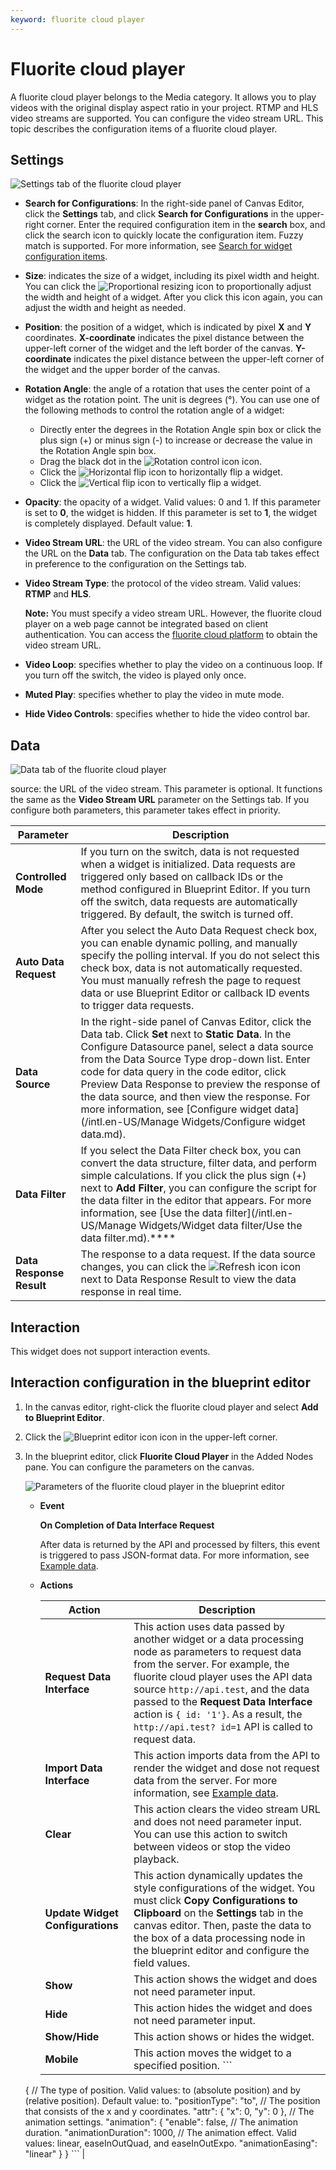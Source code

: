 ```yaml
---
keyword: fluorite cloud player
---
```


# Fluorite cloud player

A fluorite cloud player belongs to the Media category. It allows you to play videos with the original display aspect ratio in your project. RTMP and HLS video streams are supported. You can configure the video stream URL. This topic describes the configuration items of a fluorite cloud player.

## Settings

![Settings tab of the fluorite cloud player](https://static-aliyun-doc.oss-accelerate.aliyuncs.com/assets/img/en-US/3553401161/p87946.jpg)

-   **Search for Configurations**: In the right-side panel of Canvas Editor, click the **Settings** tab, and click **Search for Configurations** in the upper-right corner. Enter the required configuration item in the **search** box, and click the search icon to quickly locate the configuration item. Fuzzy match is supported. For more information, see [Search for widget configuration items]().
-   **Size**: indicates the size of a widget, including its pixel width and height. You can click the ![Proportional resizing](https://static-aliyun-doc.oss-accelerate.aliyuncs.com/assets/img/en-US/9064108061/p53660.png) icon to proportionally adjust the width and height of a widget. After you click this icon again, you can adjust the width and height as needed.
-   **Position**: the position of a widget, which is indicated by pixel **X** and **Y** coordinates. **X-coordinate** indicates the pixel distance between the upper-left corner of the widget and the left border of the canvas. **Y-coordinate** indicates the pixel distance between the upper-left corner of the widget and the upper border of the canvas.
-   **Rotation Angle**: the angle of a rotation that uses the center point of a widget as the rotation point. The unit is degrees \(°\). You can use one of the following methods to control the rotation angle of a widget:
    -   Directly enter the degrees in the Rotation Angle spin box or click the plus sign \(+\) or minus sign \(-\) to increase or decrease the value in the Rotation Angle spin box.
    -   Drag the black dot in the ![Rotation control icon](https://static-aliyun-doc.oss-accelerate.aliyuncs.com/assets/img/en-US/9064108061/p53668.png) icon.
    -   Click the ![Horizontal flip](https://static-aliyun-doc.oss-accelerate.aliyuncs.com/assets/img/en-US/9064108061/p53669.png) icon to horizontally flip a widget.
    -   Click the ![Vertical flip](https://static-aliyun-doc.oss-accelerate.aliyuncs.com/assets/img/en-US/9064108061/p53670.png) icon to vertically flip a widget.
-   **Opacity**: the opacity of a widget. Valid values: 0 and 1. If this parameter is set to **0**, the widget is hidden. If this parameter is set to **1**, the widget is completely displayed. Default value: **1**.
-   **Video Stream URL**: the URL of the video stream. You can also configure the URL on the **Data** tab. The configuration on the Data tab takes effect in preference to the configuration on the Settings tab.
-   **Video Stream Type**: the protocol of the video stream. Valid values: **RTMP** and **HLS**.

    **Note:** You must specify a video stream URL. However, the fluorite cloud player on a web page cannot be integrated based on client authentication. You can access the [fluorite cloud platform](https://open.ys7.com) to obtain the video stream URL.

-   **Video Loop**: specifies whether to play the video on a continuous loop. If you turn off the switch, the video is played only once.
-   **Muted Play**: specifies whether to play the video in mute mode.
-   **Hide Video Controls**: specifies whether to hide the video control bar.

## Data

![Data tab of the fluorite cloud player](https://static-aliyun-doc.oss-accelerate.aliyuncs.com/assets/img/en-US/5087240061/p12753.png)

source: the URL of the video stream. This parameter is optional. It functions the same as the **Video Stream URL** parameter on the Settings tab. If you configure both parameters, this parameter takes effect in priority.

|Parameter|Description|
|---------|-----------|
|**Controlled Mode**|If you turn on the switch, data is not requested when a widget is initialized. Data requests are triggered only based on callback IDs or the method configured in Blueprint Editor. If you turn off the switch, data requests are automatically triggered. By default, the switch is turned off.|
|**Auto Data Request**|After you select the Auto Data Request check box, you can enable dynamic polling, and manually specify the polling interval. If you do not select this check box, data is not automatically requested. You must manually refresh the page to request data or use Blueprint Editor or callback ID events to trigger data requests.|
|**Data Source**|In the right-side panel of Canvas Editor, click the Data tab. Click **Set** next to **Static Data**. In the Configure Datasource panel, select a data source from the Data Source Type drop-down list. Enter code for data query in the code editor, click Preview Data Response to preview the response of the data source, and then view the response. For more information, see [Configure widget data](/intl.en-US/Manage Widgets/Configure widget data.md).|
|**Data Filter**|If you select the Data Filter check box, you can convert the data structure, filter data, and perform simple calculations. If you click the plus sign \(+\) next to **Add Filter**, you can configure the script for the data filter in the editor that appears. For more information, see [Use the data filter](/intl.en-US/Manage Widgets/Widget data filter/Use the data filter.md).****|
|**Data Response Result**|The response to a data request. If the data source changes, you can click the ![Refresh icon ](https://static-aliyun-doc.oss-accelerate.aliyuncs.com/assets/img/en-US/9064108061/p89093.png) icon next to Data Response Result to view the data response in real time.|

## Interaction

This widget does not support interaction events.

## Interaction configuration in the blueprint editor

1.  In the canvas editor, right-click the fluorite cloud player and select **Add to Blueprint Editor**.
2.  Click the ![Blueprint editor icon](https://static-aliyun-doc.oss-accelerate.aliyuncs.com/assets/img/en-US/3519036061/p89087.jpg) icon in the upper-left corner.
3.  In the blueprint editor, click **Fluorite Cloud Player** in the Added Nodes pane. You can configure the parameters on the canvas.

    ![Parameters of the fluorite cloud player in the blueprint editor](https://static-aliyun-doc.oss-accelerate.aliyuncs.com/assets/img/en-US/3553401161/p69871.jpg)

    -   **Event**

        **On Completion of Data Interface Request**

        After data is returned by the API and processed by filters, this event is triggered to pass JSON-format data. For more information, see [Example data](#section_atz_kyr_q2b).

    -   **Actions**

        |Action|Description|
        |------|-----------|
        |**Request Data Interface**|This action uses data passed by another widget or a data processing node as parameters to request data from the server. For example, the fluorite cloud player uses the API data source `http://api.test`, and the data passed to the **Request Data Interface** action is `{ id: '1'}`. As a result, the `http://api.test? id=1` API is called to request data.|
        |**Import Data Interface**|This action imports data from the API to render the widget and dose not request data from the server. For more information, see [Example data](#section_atz_kyr_q2b).|
        |**Clear**|This action clears the video stream URL and does not need parameter input. You can use this action to switch between videos or stop the video playback.|
        |**Update Widget Configurations**|This action dynamically updates the style configurations of the widget. You must click **Copy Configurations to Clipboard** on the **Settings** tab in the canvas editor. Then, paste the data to the box of a data processing node in the blueprint editor and configure the field values.|
        |**Show**|This action shows the widget and does not need parameter input.|
        |**Hide**|This action hides the widget and does not need parameter input.|
        |**Show/Hide**|This action shows or hides the widget.|
        |**Mobile**|This action moves the widget to a specified position.         ```
    {
      // The type of position. Valid values: to (absolute position) and by (relative position). Default value: to.
        "positionType": "to",
      // The position that consists of the x and y coordinates.
      "attr": {
        "x": 0,
        "y": 0
      },
      // The animation settings.
      "animation": {
        "enable": false,
        // The animation duration.
        "animationDuration": 1000,
        // The animation effect. Valid values: linear, easeInOutQuad, and easeInOutExpo.
        "animationEasing": "linear"
      }
    }
        ``` |


